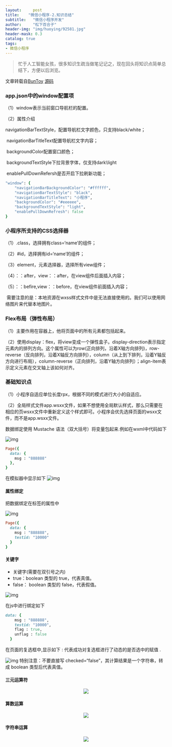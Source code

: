 ```yaml
---
layout:     post
title:    "微信小程序-2.知识总结"
subtitle:   "微信小程序开发"
author:     "松下百合子"
header-img: "img/huoying/92581.jpg"
header-mask: 0.3
catalog: true
tags:
- 微信小程序
---
```


> 忙于人工智能女孩，很多知识生疏当做笔记记之，现在回头将知识点简单总结下，方便以后浏览。

文章转载自[BunToy](https://BunToy.github.io/) [源码](https://gitee.com/jaythc/wxxcx_learen/tree/master/day01/day01_12/ownPageLife)


### app.json中的window配置项

（1）window表示当前窗口导航栏的配置。

（2）属性介绍

 navigationBarTextStyle，配置导航栏文字颜色，只支持black/white；

 navigationBarTitleText配置导航栏文字内容；

 backgroundColor配置窗口颜色；

 backgroundTextStyle下拉背景字体，仅支持dark\light

 enablePullDownRefersh是否开启下拉刷新功能；

```ruby
"window": {
    "navigationBarBackgroundColor": "#ffffff",
    "navigationBarTextStyle": "black",
    "navigationBarTitleText": "小程序",
    "backgroundColor": "#eeeeee",
    "backgroundTextStyle": "light",
    "enablePullDownRefresh": false
}
```

### 小程序所支持的CSS选择器

（1）.class，选择拥有class=‘name’的组件；

（2）#id，选择拥有id=‘name’的组件；

（3）element，元素选择器，选择所有view组件；

（4）：：after，view：：after，在view组件后面插入内容；

（5）：：befire,view：：before，在view组件前面插入内容；

 需要注意的是：本地资源在wxss样式文件中是无法直接使用的。我们可以使用网络图片来代替本地图片。


### Flex布局（弹性布局）

（1）主要作用在容器上，他将页面中的所有元素都包括起来。

（2）使用display：flex，将view变成一个弹性盒子。display-direction表示指定元素内的排列方向。这个属性可以为row(正向排列，沿着X轴方向排列)，row-reverse（反向排列，沿着X轴反方向排列），column（从上到下排列，沿着Y轴反方向进行布局），column-reverse（正向排列，沿着Y轴方向排列）；align-item表示定义元素在交叉轴上该如何对齐。


### 基础知识点 

（1）小程序自适应单位长度rpx，根据不同的模式进行大小的自适应。

（2）全局样式文件app.wsxx文件，如果不想使用全局默认样式，那么只需要在相应的页wsxx文件中重新定义这个样式即可。小程序会优先选择页面的wsxx文件，而不是app.wsxx文件。

数据绑定使用 Mustache 语法（双大括号）将变量包起来.例如在wxml中代码如下

![img](https://s2.ax1x.com/2019/03/09/ASyj1K.png)

```ruby
Page({
  data: {
    msg : "888888"
  },
}
```

在模拟器中显示如下
![img](https://s2.ax1x.com/2019/03/09/ASddrn.png)

#### 属性绑定

把数据绑定在标签的属性中

![img](https://s2.ax1x.com/2019/03/09/AS6PAA.png)

```ruby
Page({
  data: {
    msg : "888888",
    testid: "10000"
  }
}
```

#### 关键字

- 关键字(需要在双引号之内)
- true：boolean 类型的 true，代表真值。
- false： boolean 类型的 false，代表假值。

![img](https://s2.ax1x.com/2019/03/09/AS6NB4.png)

在js中进行绑定如下

```ruby
data: {
    msg : "888888",
    testid: "10000",
    flag : true,
    unflag : false
  }
```

在页面的复选框中,显示如下 : 代表成功对复选框进行了动态的是否选中的赋值 .

![img](https://s2.ax1x.com/2019/03/09/AS6XUs.png)
特别注意：不要直接写 checked=“false”，其计算结果是一个字符串，转成 boolean 类型后代表真值。

#### 三元运算符

<center><img src="https://s2.ax1x.com/2019/03/09/AScwqg.png"/></center>

#### 算数运算

<center><img src="https://s2.ax1x.com/2019/03/09/AScRMT.png"/></center>

#### 字符串运算

<center><img src="https://s2.ax1x.com/2019/03/09/ASc4Z4.png"/></center>

